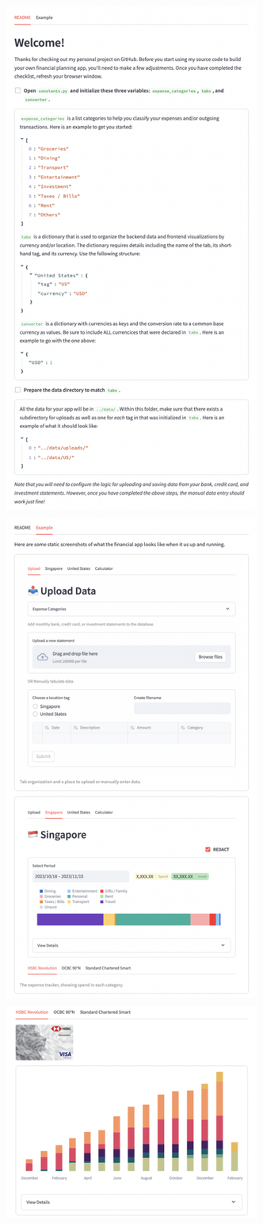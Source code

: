 ![Alt text](screenshots/README.png "README")

![Alt text](screenshots/EXAMPLE.png "EXAMPLE")

![Alt text](screenshots/balance-example.png "Account Balance Viewer")
